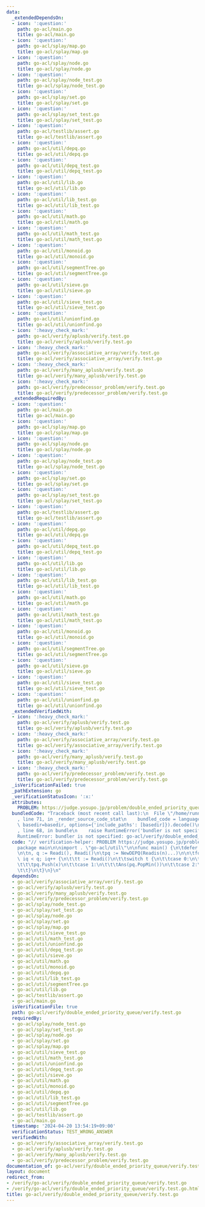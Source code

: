 ```yaml
---
data:
  _extendedDependsOn:
  - icon: ':question:'
    path: go-acl/main.go
    title: go-acl/main.go
  - icon: ':question:'
    path: go-acl/splay/map.go
    title: go-acl/splay/map.go
  - icon: ':question:'
    path: go-acl/splay/node.go
    title: go-acl/splay/node.go
  - icon: ':question:'
    path: go-acl/splay/node_test.go
    title: go-acl/splay/node_test.go
  - icon: ':question:'
    path: go-acl/splay/set.go
    title: go-acl/splay/set.go
  - icon: ':question:'
    path: go-acl/splay/set_test.go
    title: go-acl/splay/set_test.go
  - icon: ':question:'
    path: go-acl/testlib/assert.go
    title: go-acl/testlib/assert.go
  - icon: ':question:'
    path: go-acl/util/depq.go
    title: go-acl/util/depq.go
  - icon: ':question:'
    path: go-acl/util/depq_test.go
    title: go-acl/util/depq_test.go
  - icon: ':question:'
    path: go-acl/util/lib.go
    title: go-acl/util/lib.go
  - icon: ':question:'
    path: go-acl/util/lib_test.go
    title: go-acl/util/lib_test.go
  - icon: ':question:'
    path: go-acl/util/math.go
    title: go-acl/util/math.go
  - icon: ':question:'
    path: go-acl/util/math_test.go
    title: go-acl/util/math_test.go
  - icon: ':question:'
    path: go-acl/util/monoid.go
    title: go-acl/util/monoid.go
  - icon: ':question:'
    path: go-acl/util/segmentTree.go
    title: go-acl/util/segmentTree.go
  - icon: ':question:'
    path: go-acl/util/sieve.go
    title: go-acl/util/sieve.go
  - icon: ':question:'
    path: go-acl/util/sieve_test.go
    title: go-acl/util/sieve_test.go
  - icon: ':question:'
    path: go-acl/util/unionfind.go
    title: go-acl/util/unionfind.go
  - icon: ':heavy_check_mark:'
    path: go-acl/verify/aplusb/verify.test.go
    title: go-acl/verify/aplusb/verify.test.go
  - icon: ':heavy_check_mark:'
    path: go-acl/verify/associative_array/verify.test.go
    title: go-acl/verify/associative_array/verify.test.go
  - icon: ':heavy_check_mark:'
    path: go-acl/verify/many_aplusb/verify.test.go
    title: go-acl/verify/many_aplusb/verify.test.go
  - icon: ':heavy_check_mark:'
    path: go-acl/verify/predecessor_problem/verify.test.go
    title: go-acl/verify/predecessor_problem/verify.test.go
  _extendedRequiredBy:
  - icon: ':question:'
    path: go-acl/main.go
    title: go-acl/main.go
  - icon: ':question:'
    path: go-acl/splay/map.go
    title: go-acl/splay/map.go
  - icon: ':question:'
    path: go-acl/splay/node.go
    title: go-acl/splay/node.go
  - icon: ':question:'
    path: go-acl/splay/node_test.go
    title: go-acl/splay/node_test.go
  - icon: ':question:'
    path: go-acl/splay/set.go
    title: go-acl/splay/set.go
  - icon: ':question:'
    path: go-acl/splay/set_test.go
    title: go-acl/splay/set_test.go
  - icon: ':question:'
    path: go-acl/testlib/assert.go
    title: go-acl/testlib/assert.go
  - icon: ':question:'
    path: go-acl/util/depq.go
    title: go-acl/util/depq.go
  - icon: ':question:'
    path: go-acl/util/depq_test.go
    title: go-acl/util/depq_test.go
  - icon: ':question:'
    path: go-acl/util/lib.go
    title: go-acl/util/lib.go
  - icon: ':question:'
    path: go-acl/util/lib_test.go
    title: go-acl/util/lib_test.go
  - icon: ':question:'
    path: go-acl/util/math.go
    title: go-acl/util/math.go
  - icon: ':question:'
    path: go-acl/util/math_test.go
    title: go-acl/util/math_test.go
  - icon: ':question:'
    path: go-acl/util/monoid.go
    title: go-acl/util/monoid.go
  - icon: ':question:'
    path: go-acl/util/segmentTree.go
    title: go-acl/util/segmentTree.go
  - icon: ':question:'
    path: go-acl/util/sieve.go
    title: go-acl/util/sieve.go
  - icon: ':question:'
    path: go-acl/util/sieve_test.go
    title: go-acl/util/sieve_test.go
  - icon: ':question:'
    path: go-acl/util/unionfind.go
    title: go-acl/util/unionfind.go
  _extendedVerifiedWith:
  - icon: ':heavy_check_mark:'
    path: go-acl/verify/aplusb/verify.test.go
    title: go-acl/verify/aplusb/verify.test.go
  - icon: ':heavy_check_mark:'
    path: go-acl/verify/associative_array/verify.test.go
    title: go-acl/verify/associative_array/verify.test.go
  - icon: ':heavy_check_mark:'
    path: go-acl/verify/many_aplusb/verify.test.go
    title: go-acl/verify/many_aplusb/verify.test.go
  - icon: ':heavy_check_mark:'
    path: go-acl/verify/predecessor_problem/verify.test.go
    title: go-acl/verify/predecessor_problem/verify.test.go
  _isVerificationFailed: true
  _pathExtension: go
  _verificationStatusIcon: ':x:'
  attributes:
    PROBLEM: https://judge.yosupo.jp/problem/double_ended_priority_queue
  bundledCode: "Traceback (most recent call last):\n  File \"/home/runner/.local/lib/python3.10/site-packages/onlinejudge_verify/documentation/build.py\"\
    , line 71, in _render_source_code_stat\n    bundled_code = language.bundle(stat.path,\
    \ basedir=basedir, options={'include_paths': [basedir]}).decode()\n  File \"/home/runner/.local/lib/python3.10/site-packages/onlinejudge_verify/languages/user_defined.py\"\
    , line 68, in bundle\n    raise RuntimeError('bundler is not specified: {}'.format(str(path)))\n\
    RuntimeError: bundler is not specified: go-acl/verify/double_ended_priority_queue/verify.test.go\n"
  code: "// verification-helper: PROBLEM https://judge.yosupo.jp/problem/double_ended_priority_queue\n\
    package main\n\nimport . \"go-acl/util\"\n\nfunc main() {\n\tdefer Out.Flush()\n\
    \n\tn, q := Readi(), Readi()\n\tpq := NewDEPQ(Readis(n)...)\n\n\tfor iq := 0;\
    \ iq < q; iq++ {\n\t\tt := Readi()\n\t\tswitch t {\n\t\tcase 0:\n\t\t\tx := Readi()\n\
    \t\t\tpq.Push(x)\n\t\tcase 1:\n\t\t\tAns(pq.PopMin())\n\t\tcase 2:\n\t\t\tAns(pq.PopMax())\n\
    \t\t}\n\t}\n}\n"
  dependsOn:
  - go-acl/verify/associative_array/verify.test.go
  - go-acl/verify/aplusb/verify.test.go
  - go-acl/verify/many_aplusb/verify.test.go
  - go-acl/verify/predecessor_problem/verify.test.go
  - go-acl/splay/node_test.go
  - go-acl/splay/set_test.go
  - go-acl/splay/node.go
  - go-acl/splay/set.go
  - go-acl/splay/map.go
  - go-acl/util/sieve_test.go
  - go-acl/util/math_test.go
  - go-acl/util/unionfind.go
  - go-acl/util/depq_test.go
  - go-acl/util/sieve.go
  - go-acl/util/math.go
  - go-acl/util/monoid.go
  - go-acl/util/depq.go
  - go-acl/util/lib_test.go
  - go-acl/util/segmentTree.go
  - go-acl/util/lib.go
  - go-acl/testlib/assert.go
  - go-acl/main.go
  isVerificationFile: true
  path: go-acl/verify/double_ended_priority_queue/verify.test.go
  requiredBy:
  - go-acl/splay/node_test.go
  - go-acl/splay/set_test.go
  - go-acl/splay/node.go
  - go-acl/splay/set.go
  - go-acl/splay/map.go
  - go-acl/util/sieve_test.go
  - go-acl/util/math_test.go
  - go-acl/util/unionfind.go
  - go-acl/util/depq_test.go
  - go-acl/util/sieve.go
  - go-acl/util/math.go
  - go-acl/util/monoid.go
  - go-acl/util/depq.go
  - go-acl/util/lib_test.go
  - go-acl/util/segmentTree.go
  - go-acl/util/lib.go
  - go-acl/testlib/assert.go
  - go-acl/main.go
  timestamp: '2024-04-20 13:54:19+09:00'
  verificationStatus: TEST_WRONG_ANSWER
  verifiedWith:
  - go-acl/verify/associative_array/verify.test.go
  - go-acl/verify/aplusb/verify.test.go
  - go-acl/verify/many_aplusb/verify.test.go
  - go-acl/verify/predecessor_problem/verify.test.go
documentation_of: go-acl/verify/double_ended_priority_queue/verify.test.go
layout: document
redirect_from:
- /verify/go-acl/verify/double_ended_priority_queue/verify.test.go
- /verify/go-acl/verify/double_ended_priority_queue/verify.test.go.html
title: go-acl/verify/double_ended_priority_queue/verify.test.go
---
```

